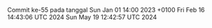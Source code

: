 Commit ke-55 pada tanggal Sun Jan 01 14:00 2023 +0100
Fri Feb 16 14:43:06 UTC 2024
Sun May 19 12:42:57 UTC 2024

